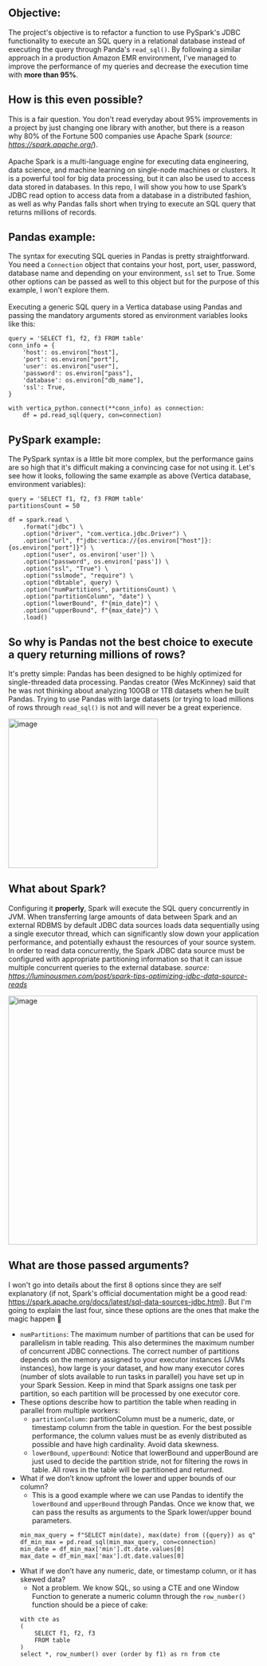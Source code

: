 ## Objective:
The project's objective is to refactor a function to use PySpark's JDBC functionality to execute an SQL query in a relational database instead of executing the query through Panda's `read_sql()`. By following a similar approach in a production Amazon EMR environment, I've managed to improve the performance of my queries and decrease the execution time with **more than 95%**.

## How is this even possible?
This is a fair question. You don't read everyday about 95% improvements in a project by just changing one library with another, but there is a reason why 80% of the Fortune 500 companies use Apache Spark (*source: https://spark.apache.org/*). 
<br />
<br />
Apache Spark is a multi-language engine for executing data engineering, data science, and machine learning on single-node machines or clusters. It is a powerful tool for big data processing, but it can also be used to access data stored in databases. In this repo, I will show you how to use Spark’s JDBC read option to access data from a database in a distributed fashion, as well as why Pandas falls short when trying to execute an SQL query that returns millions of records.

## Pandas example:
The syntax for executing SQL queries in Pandas is pretty straightforward. You need a `Connection` object that contains your host, port, user, password, database name and depending on your environment, `ssl` set to True. Some other options can be passed as well to this object but for the purpose of this example, I won't explore them. 
<br />
<br />
Executing a generic SQL query in a Vertica database using Pandas and passing the mandatory arguments stored as environment variables looks like this:
```
query = 'SELECT f1, f2, f3 FROM table'
conn_info = {
    'host': os.environ["host"],
    'port': os.environ["port"],
    'user': os.environ["user"],
    'password': os.environ["pass"],
    'database': os.environ["db_name"],
    'ssl': True,
}

with vertica_python.connect(**conn_info) as connection:
    df = pd.read_sql(query, con=connection)
```

## PySpark example:
The PySpark syntax is a little bit more complex, but the performance gains are so high that it's difficult making a convincing case for not using it. Let's see how it looks, following the same example as above (Vertica database, environment variables):
```
query = 'SELECT f1, f2, f3 FROM table'
partitionsCount = 50

df = spark.read \
    .format("jdbc") \
    .option("driver", "com.vertica.jdbc.Driver") \
    .option("url", f"jdbc:vertica://{os.environ["host"]}:{os.environ["port"]}") \
    .option("user", os.environ['user']) \
    .option("password", os.environ['pass']) \
    .option("ssl", "True") \
    .option("sslmode", "require") \
    .option("dbtable", query) \
    .option("numPartitions", partitionsCount) \
    .option("partitionColumn", "date") \
    .option("lowerBound", f"{min_date}") \
    .option("upperBound", f"{max_date}") \
    .load()
```

## So why is Pandas not the best choice to execute a query returning millions of rows?
It's pretty simple: Pandas has been designed to be highly optimized for single-threaded data processing. Pandas creator (Wes McKinney) said that he was not thinking about analyzing 100GB or 1TB datasets when he built Pandas. Trying to use Pandas with large datasets (or trying to load millions of rows through ```read_sql()``` is not and will never be a great experience.

<img width="300" alt="image" src="https://user-images.githubusercontent.com/36746674/213457508-8f9fa87e-1351-468c-8dbe-1465b2d1293b.png">

## What about Spark?
Configuring it **properly**, Spark will execute the SQL query concurrently in JVM. When transferring large amounts of data between Spark and an external RDBMS by default JDBC data sources loads data sequentially using a single executor thread, which can significantly slow down your application performance, and potentially exhaust the resources of your source system. In order to read data concurrently, the Spark JDBC data source must be configured with appropriate partitioning information so that it can issue multiple concurrent queries to the external database. *source: https://luminousmen.com/post/spark-tips-optimizing-jdbc-data-source-reads*

<img width="500" alt="image" src="https://user-images.githubusercontent.com/36746674/213458672-4143613f-f44d-48a0-94ee-022c8fc776ef.png">

## What are those passed arguments?
I won't go into details about the first 8 options since they are self explanatory (if not, Spark's official documentation might be a good read: https://spark.apache.org/docs/latest/sql-data-sources-jdbc.html). But I'm going to explain the last four, since these options are the ones that make the magic happen :slightly_smiling_face:
- `numPartitions`: The maximum number of partitions that can be used for parallelism in table reading. This also determines the maximum number of concurrent JDBC connections. The correct number of partitions depends on the memory assigned to your executor instances (JVMs instances), how large is your dataset, and how many executor cores (number of slots available to run tasks in parallel) you have set up in your Spark Session. Keep in mind that Spark assigns one task per partition, so each partition will be processed by one executor core.
- These options describe how to partition the table when reading in parallel from multiple workers:
    - `partitionColumn`: partitionColumn must be a numeric, date, or timestamp column from the table in question. For the best possible performance, the column values must be as evenly distributed as possible and have high cardinality. Avoid data skewness. 
    - `lowerBound`, `upperBound`: Notice that lowerBound and upperBound are just used to decide the partition stride, not for filtering the rows in table. All rows in the table will be partitioned and returned. 
- What if we don’t know upfront the lower and upper bounds of our column? 
    - This is a good example where we can use Pandas to identify the `lowerBound` and `upperBound` through Pandas. Once we know that, we can pass the results as arguments to the Spark lower/upper bound parameters.
    ```
    min_max_query = f"SELECT min(date), max(date) from ({query}) as q"
    df_min_max = pd.read_sql(min_max_query, con=connection)
    min_date = df_min_max['min'].dt.date.values[0]
    max_date = df_min_max['max'].dt.date.values[0]
    ```
- What if we don’t have any numeric, date, or timestamp column, or it has skewed data?
    - Not a problem. We know SQL, so using a CTE and one Window Function to generate a numeric column through the `row_number()` function should be a piece of cake:
    ```
    with cte as
    (
        SELECT f1, f2, f3
        FROM table
    )
    select *, row_number() over (order by f1) as rn from cte
    ```

 

